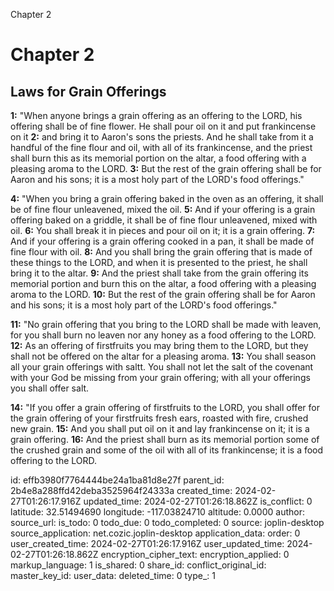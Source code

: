 Chapter 2

# Chapter 2

## Laws for Grain Offerings

**1:** "When anyone brings a grain offering as an offering to the LORD, his offering shall be of fine flower. He shall pour oil on it and put frankincense on it
**2:** and bring it to Aaron's sons the priests. And he shall take from it a handful of the fine flour and oil, with all of its frankincense, and the priest shall burn this as its memorial portion on the altar, a food offering with a pleasing aroma to the LORD.
**3:** But the rest of the grain offering shall be for Aaron and his sons; it is a most holy part of the LORD's food offerings."

**4:** "When you bring a grain offering baked in the oven as an offering, it shall be of fine flour unleavened, mixed the oil.
**5:** And if your offering is a grain offering baked on a griddle, it shall be of fine flour unleavened, mixed with oil.
**6:** You shall break it in pieces and pour oil on it; it is a grain offering.
**7:** And if your offering is a grain offering cooked in a pan, it shall be made of fine flour with oil.
**8:** And you shall bring the grain offering that is made of these things to the LORD, and when it is presented to the priest, he shall bring it to the altar.
**9:** And the priest shall take from the grain offering its memorial portion and burn this on the altar, a food offering with a pleasing aroma to the LORD.
**10:** But the rest of the grain offering shall be for Aaron and his sons; it is a most holy part of the LORD's food offerings."

**11:** "No grain offering that you bring to the LORD shall be made with leaven, for you shall burn no leaven nor any honey as a food offering to the LORD.
**12:** As an offering of firstfruits you may bring them to the LORD, but they shall not be offered on the altar for a pleasing aroma.
**13:** You shall season all your grain offerings with saltt. You shall not let the salt of the covenant with your God be missing from your grain offering; with all your offerings you shall offer salt.

**14:** "If you offer a grain offering of firstfruits to the LORD, you shall offer for the grain offering of your firstfruits fresh ears, roasted with fire, crushed new grain.
**15:** And you shall put oil on it and lay frankincense on it; it is a grain offering.
**16:** And the priest shall burn as its memorial portion some of the crushed grain and some of the oil with all of its frankincense; it is a food offering to the LORD.


id: effb3980f7764444be24a1ba81d8e27f
parent_id: 2b4e8a288ffd42deba3525964f24333a
created_time: 2024-02-27T01:26:17.916Z
updated_time: 2024-02-27T01:26:18.862Z
is_conflict: 0
latitude: 32.51494690
longitude: -117.03824710
altitude: 0.0000
author: 
source_url: 
is_todo: 0
todo_due: 0
todo_completed: 0
source: joplin-desktop
source_application: net.cozic.joplin-desktop
application_data: 
order: 0
user_created_time: 2024-02-27T01:26:17.916Z
user_updated_time: 2024-02-27T01:26:18.862Z
encryption_cipher_text: 
encryption_applied: 0
markup_language: 1
is_shared: 0
share_id: 
conflict_original_id: 
master_key_id: 
user_data: 
deleted_time: 0
type_: 1